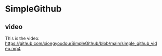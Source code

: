 # SimpleGithub

## video
This is the video: https://github.com/xiongyoudou/SimpleGithub/blob/main/simple_github_video.mp4
